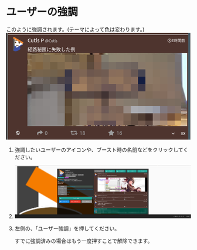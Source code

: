 # ユーザーの強調
このように強調されます。(テーマによって色は変わります。)  
![mute1](https://raw.githubusercontent.com/cutls/TheDeskDocs/master/media/mute1.png)  

1. 強調したいユーザーのアイコンや、ブースト時の名前などをクリックしてください。
2. ![user1](https://raw.githubusercontent.com/cutls/TheDeskDocs/master/media/user1.png)
3. 左側の、「ユーザー強調」を押してください。  

   すでに強調済みの場合はもう一度押すことで解除できます。
